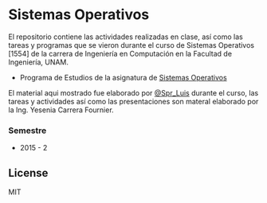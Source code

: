 # Sistemas Operativos

El repositorio contiene las actividades realizadas en clase, así como las tareas y programas que se vieron durante el curso de Sistemas Operativos [1554] de la carrera de Ingeniería en Computación en la Facultad de Ingeniería, UNAM.

  - Programa de Estudios de la asignatura de [Sistemas Operativos]


El material aqui mostrado fue elaborado por [@Spr_Luis] durante el curso, las tareas y actividades así como las presentaciones son materal elaborado por la Ing. Yesenia Carrera Fournier.

### Semestre
 - 2015 - 2

License
----

MIT



[@Spr_Luis]:http://twitter.com/Spr_Luis
[Sistemas Operativos]:http://www.ingenieria.unam.mx/paginas/Carreras/planes2010/Computacion/05/sistemas_operativos.pdf
